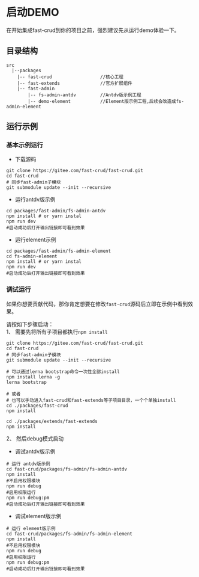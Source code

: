 # 启动DEMO
在开始集成fast-crud到你的项目之前，强烈建议先从运行demo体验一下。

## 目录结构
```
src
  |--packages    
    |-- fast-crud                  //核心工程
    |-- fast-extends               //官方扩展组件
    |-- fast-admin
        |-- fs-admin-antdv         //Antdv版示例工程
        |-- demo-element           //Element版示例工程,后续会改造成fs-admin-element

```

## 运行示例

### 基本示例运行

* 下载源码
```shell
git clone https://gitee.com/fast-crud/fast-crud.git
cd fast-crud
# 同步fast-admin子模块
git submodule update --init --recursive
```

* 运行antdv版示例
```shell
cd packages/fast-admin/fs-admin-antdv
npm install # or yarn instal
npm run dev
#启动成功后打开输出链接即可看到效果
```

* 运行element示例
```shell
cd packages/fast-admin/fs-admin-element
cd fs-admin-element
npm install # or yarn instal
npm run dev
#启动成功后打开输出链接即可看到效果
```



### 调试运行
如果你想要贡献代码，那你肯定想要在修改`fast-crud`源码后立即在示例中看到效果。    

请按如下步骤启动：    
1、 需要先将所有子项目都执行`npm install` 
```shell script
git clone https://gitee.com/fast-crud/fast-crud.git
cd fast-crud
# 同步fast-admin子模块
git submodule update --init --recursive

# 可以通过lerna bootstrap命令一次性全部install
npm install lerna -g
lerna bootstrap

# 或者
# 也可以手动进入fast-crud和fast-extends等子项目目录，一个个单独install
cd ./packages/fast-crud
npm install

cd ./packages/extends/fast-extends
npm install

```

2、 然后debug模式启动

 * 调试antdv版示例
```shell script
# 运行 antdv版示例
cd fast-crud/packages/fs-admin/fs-admin-antdv  
npm install  
#不启用权限模块
npm run debug
#启用权限运行
npm run debug:pm
#启动成功后打开输出链接即可看到效果
```
* 调试element版示例
```shell script
# 运行 element版示例
cd fast-crud/packages/fs-admin/fs-admin-element  
npm install  
#不启用权限模块
npm run debug
#启用权限运行
npm run debug:pm
#启动成功后打开输出链接即可看到效果
```



